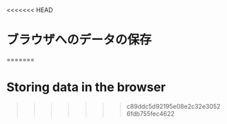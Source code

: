 
<<<<<<< HEAD
# ブラウザへのデータの保存
=======
# Storing data in the browser
>>>>>>> c89ddc5d92195e08e2c32e30526fdb755fec4622
